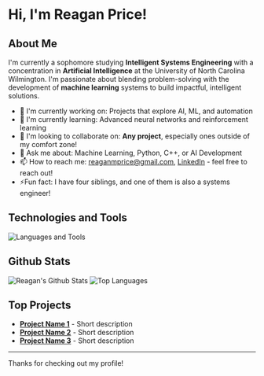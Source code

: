 # Hi, I'm Reagan Price!
## About Me
I'm currently a sophomore studying **Intelligent Systems Engineering** with a concentration in **Artificial Intelligence** at the University of North Carolina Wilmington. I'm passionate about blending problem-solving with the development of **machine learning** systems to build impactful, intelligent solutions.
- 🔭 I'm currently working on: Projects that explore AI, ML, and automation
- 🌱 I'm currently learning: Advanced neural networks and reinforcement learning
- 🤝 I'm looking to collaborate on: **Any project**, especially ones outside of my comfort zone!
- 💬 Ask me about: Machine Learning, Python, C++, or AI Development
- 📫 How to reach me: reaganmprice@gmail.com, [LinkedIn](https://www.linkedin.com/in/rp2004) - feel free to reach out!
- ⚡Fun fact: I have four siblings, and one of them is also a systems engineer!
## Technologies and Tools
![Languages and Tools](https://skillicons.dev/icons?i=python,tensorflow,pytorch,scikit-learn,java,js,HTML,CSS,git,github,vscode)
## Github Stats
![Reagan's Github Stats](https://github-readme-stats.vercel.app/api?username=reaganprice2004&show_icons=true&theme=tokyonight)
![Top Languages](https://github-readme-stats.vercel.app/api/top-langs/?username=reaganprice2004&theme=tokyonight)
## Top Projects
- [**Project Name 1**](#) - Short description
- [**Project Name 2**](#) - Short description
- [**Project Name 3**](#) - Short description

---

Thanks for checking out my profile!
